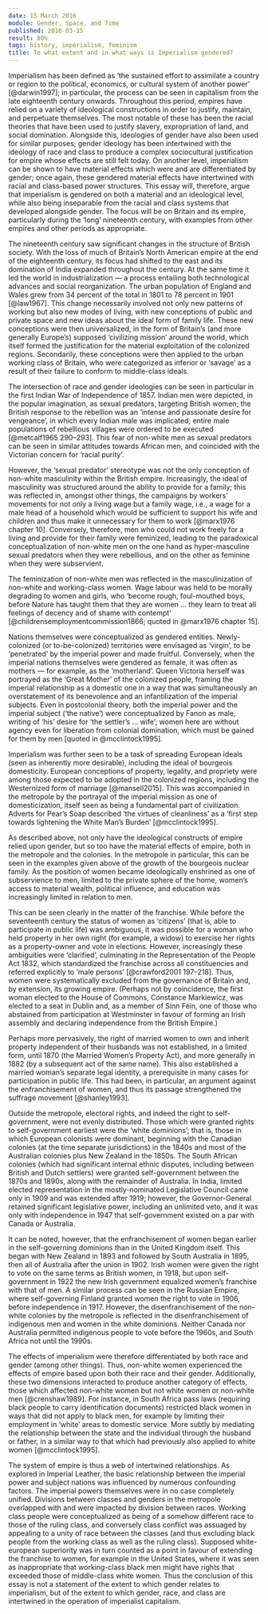 ```yaml
---
date: 15 March 2016
module: Gender, Space, and Time
published: 2016-03-15
result: 80%
tags: history, imperialism, feminism
title: To what extent and in what ways is Imperialism gendered?
---
```


Imperialism has been defined as ‘the sustained effort to assimilate a country or region to the political, economics, or cultural system of another power’ [@darwin1997]; in particular, the process can be seen in capitalism from the late eighteenth century onwards. Throughout this period, empires have relied on a variety of ideological constructions in order to justify, maintain, and perpetuate themselves. The most notable of these has been the racial theories that have been used to justify slavery, expropriation of land, and social domination. Alongside this, ideologies of gender have also been used for similar purposes; gender ideology has been intertwined with the ideology of race and class to produce a complex sociocultural justification for empire whose effects are still felt today. On another level, imperialism can be shown to have material effects which were and are differentiated by gender; once again, these gendered material effects have intertwined with racial and class-based power structures. This essay will, therefore, argue that imperialism is gendered on both a material and an ideological level, while also being inseparable from the racial and class systems that developed alongside gender. The focus will be on Britain and its empire, particularly during the ‘long’ nineteenth century, with examples from other empires and other periods as appropriate.

The nineteenth century saw significant changes in the structure of British society. With the loss of much of Britain’s North American empire at the end of the eighteenth century, its focus had shifted to the east and its domination of India expanded throughout the century. At the same time it led the world in industrialization — a process entailing both technological advances and social reorganization. The urban population of England and Wales grew from 34 percent of the total in 1801 to 78 percent in 1901 [@law1967]. This change necessarily involved not only new patterns of working but also new modes of living, with new conceptions of public and private space and new ideas about the ideal form of family life. These new conceptions were then universalized, in the form of Britain’s (and more generally Europe’s) supposed ‘civilizing mission’ around the world, which itself formed the justification for the material exploitation of the colonized regions. Secondarily, these conceptions were then applied to the urban working class of Britain, who were categorized as inferior or ‘savage’ as a result of their failure to conform to middle-class ideals.

The intersection of race and gender ideologies can be seen in particular in the first Indian War of Independence of 1857. Indian men were depicted, in the popular imagination, as sexual predators, targeting British women; the British response to the rebellion was an ‘intense and passionate desire for vengeance’, in which every Indian male was implicated; entire male populations of rebellious villages were ordered to be executed [@metcalf1965 290–293]. This fear of non-white men as sexual predators can be seen in similar attitudes towards African men, and coincided with the Victorian concern for ‘racial purity’.

However, the ‘sexual predator’ stereotype was not the only conception of non-white masculinity within the British empire. Increasingly, the ideal of masculinity was structured around the ability to provide for a family; this was reflected in, amongst other things, the campaigns by workers’ movements for not only a living wage but a family wage, i.e., a wage for a male head of a household which would be sufficient to support his wife and children and thus make it unnecessary for them to work [@marx1976 chapter 10]. Conversely, therefore, men who could not work freely for a living and provide for their family were feminized, leading to the paradoxical conceptualization of non-white men on the one hand as hyper-masculine sexual predators when they were rebellious, and on the other as feminine when they were subservient.

The feminization of non-white men was reflected in the masculinization of non-white and working-class women. Wage labour was held to be morally degrading to women and girls, who ‘become rough, foul-mouthed boys, before Nature has taught them that they are women … they learn to treat all feelings of decency and of shame with contempt’ [@childrensemploymentcommission1866; quoted in @marx1976 chapter 15].

Nations themselves were conceptualized as gendered entities. Newly-colonized (or to-be-colonized) territories were envisaged as ‘virgin’, to be ‘penetrated’ by the imperial power and made fruitful. Conversely, when the imperial nations themselves were gendered as female, it was often as mothers — for example, as the ‘motherland’. Queen Victoria herself was portrayed as the ‘Great Mother’ of the colonized people, framing the imperial relationship as a domestic one in a way that was simultaneously an overstatement of its benevolence and an infantilization of the imperial subjects. Even in postcolonial theory, both the imperial power and the imperial subject (‘the native’) were conceptualized by Fanon as male, writing of ‘his’ desire for ‘the settler’s … wife’; women here are without agency even for liberation from colonial domination, which must be gained for them by men [quoted in @mcclintock1995].

Imperialism was further seen to be a task of spreading European ideals (seen as inherently more desirable), including the ideal of bourgeois domesticity. European conceptions of property, legality, and propriety were among those expected to be adopted in the colonized regions, including the Westernized form of marriage [@mansell2015]. This was accompanied in the metropole by the portrayal of the imperial mission as one of domesticization, itself seen as being a fundamental part of civilization. Adverts for Pear’s Soap described ‘the virtues of cleanliness’ as a ‘first step towards lightening the White Man’s Burden’ [@mcclintock1995].

As described above, not only have the ideological constructs of empire relied upon gender, but so too have the material effects of empire, both in the metropole and the colonies. In the metropole in particular, this can be seen in the examples given above of the growth of the bourgeois nuclear family. As the position of women became ideologically enshrined as one of subservience to men, limited to the private sphere of the home, women’s access to material wealth, political influence, and education was increasingly limited in relation to men.

This can be seen clearly in the matter of the franchise. While before the seventeenth century the status of women as ‘citizens’ (that is, able to participate in public life) was ambiguous, it was possible for a woman who held property in her own right (for example, a widow) to exercise her rights as a property-owner and vote in elections. However, increasingly these ambiguities were ‘clarified’, culminating in the Representation of the People Act 1832, which standardized the franchise across all constituencies and referred explicitly to ‘male persons’ [@crawford2001 197–218]. Thus, women were systematically excluded from the governance of Britain and, by extension, its growing empire. (Perhaps not by coincidence, the first woman elected to the House of Commons, Constance Markiewicz, was elected to a seat in Dublin and, as a member of Sinn Féin, one of those who abstained from participation at Westminster in favour of forming an Irish assembly and declaring independence from the British Empire.)

Perhaps more pervasively, the right of married women to own and inherit property independent of their husbands was not established, in a limited form, until 1870 (the Married Women’s Property Act), and more generally in 1882 (by a subsequent act of the same name). This also established a married woman’s separate legal identity, a prerequisite in many cases for participation in public life. This had been, in particular, an argument against the enfranchisement of women, and thus its passage strengthened the suffrage movement [@shanley1993].

Outside the metropole, electoral rights, and indeed the right to self-government, were not evenly distributed. Those which were granted rights to self-government earliest were the ‘white dominions’; that is, those in which European colonists were dominant, beginning with the Canadian colonies (at the time separate jurisdictions) in the 1840s and most of the Australian colonies plus New Zealand in the 1850s. The South African colonies (which had significant internal ethnic disputes, including between British and Dutch settlers) were granted self-government between the 1870s and 1890s, along with the remainder of Australia. In India, limited elected representation in the mostly-nominated Legislative Council came only in 1909 and was extended after 1919; however, the Governor-General retained significant legislative power, including an unlimited veto, and it was only with independence in 1947 that self-government existed on a par with Canada or Australia.

It can be noted, however, that the enfranchisement of women began earlier in the self-governing dominions than in the United Kingdom itself. This began with New Zealand in 1893 and followed by South Australia in 1895, then all of Australia after the union in 1902. Irish women were given the right to vote on the same terms as British women, in 1918, but upon self-government in 1922 the new Irish government equalized women’s franchise with that of men. A similar process can be seen in the Russian Empire, where self-governing Finland granted women the right to vote in 1906, before independence in 1917. However, the disenfranchisement of the non-white colonies by the metropole is reflected in the disenfranchisement of indigenous men and women in the white dominions. Neither Canada nor Australia permitted indigenous people to vote before the 1960s, and South Africa not until the 1990s.

The effects of imperialism were therefore differentiated by both race and gender (among other things). Thus, non-white women experienced the effects of empire based upon both their race and their gender. Additionally, these two dimensions interacted to produce another category of effects, those which affected non-white women but not white women or non-white men [@crenshaw1989]. For instance, in South Africa pass laws (requiring black people to carry identification documents) restricted black women in ways that did not apply to black men, for example by limiting their employment in ‘white’ areas to domestic service. More subtly by mediating the relationship between the state and the individual through the husband or father, in a similar way to that which had previously also applied to white women [@mcclintock1995].

The system of empire is thus a web of intertwined relationships. As explored in Imperial Leather, the basic relationship between the imperial power and subject nations was influenced by numerous confounding factors. The imperial powers themselves were in no case completely unified. Divisions between classes and genders in the metropole overlapped with and were impacted by division between races. Working class people were conceptualized as being of a somehow different race to those of the ruling class, and conversely class conflict was assuaged by appealing to a unity of race between the classes (and thus excluding black people from the working class as well as the ruling class). Supposed white-european superiority was in turn counted as a point in favour of extending the franchise to women, for example in the United States, where it was seen as inappropriate that working-class black men might have rights that exceeded those of middle-class white women. Thus the conclusion of this essay is not a statement of the extent to which gender relates to imperialism, but of the extent to which gender, race, and class are intertwined in the operation of imperialist capitalism.
